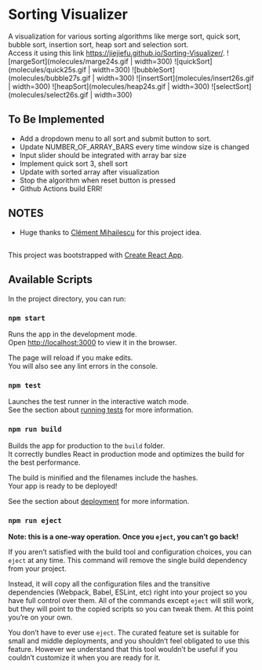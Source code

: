 # Sorting Visualizer
A visualization for various sorting algorithms like merge sort, quick sort, bubble sort, insertion sort, heap sort and selection sort.<br>
Access it using this link https://jiejiefu.github.io/Sorting-Visualizer/.
![margeSort](molecules/marge24s.gif | width=300)
![quickSort](molecules/quick25s.gif | width=300)
![bubbleSort](molecules/bubble27s.gif | width=300)
![insertSort](molecules/insert26s.gif | width=300)
![heapSort](molecules/heap24s.gif | width=300)
![selectSort](molecules/select26s.gif | width=300)


## To Be Implemented
- Add a dropdown menu to all sort and submit button to sort.
- Update NUMBER_OF_ARRAY_BARS every time window size is changed
- Input slider should be integrated with array bar size
- Implement quick sort 3, shell sort
- Update with sorted array after visualization
- Stop the algorithm when reset button is pressed
- Github Actions build ERR!

## NOTES
- Huge thanks to [Clément Mihailescu](https://github.com/clementmihailescu) for this project idea.

## 
This project was bootstrapped with [Create React App](https://github.com/facebook/create-react-app).

## Available Scripts

In the project directory, you can run:

### `npm start`

Runs the app in the development mode.<br />
Open [http://localhost:3000](http://localhost:3000) to view it in the browser.

The page will reload if you make edits.<br />
You will also see any lint errors in the console.

### `npm test`

Launches the test runner in the interactive watch mode.<br />
See the section about [running tests](https://facebook.github.io/create-react-app/docs/running-tests) for more information.

### `npm run build`

Builds the app for production to the `build` folder.<br />
It correctly bundles React in production mode and optimizes the build for the best performance.

The build is minified and the filenames include the hashes.<br />
Your app is ready to be deployed!

See the section about [deployment](https://facebook.github.io/create-react-app/docs/deployment) for more information.

### `npm run eject`

**Note: this is a one-way operation. Once you `eject`, you can’t go back!**

If you aren’t satisfied with the build tool and configuration choices, you can `eject` at any time. This command will remove the single build dependency from your project.

Instead, it will copy all the configuration files and the transitive dependencies (Webpack, Babel, ESLint, etc) right into your project so you have full control over them. All of the commands except `eject` will still work, but they will point to the copied scripts so you can tweak them. At this point you’re on your own.

You don’t have to ever use `eject`. The curated feature set is suitable for small and middle deployments, and you shouldn’t feel obligated to use this feature. However we understand that this tool wouldn’t be useful if you couldn’t customize it when you are ready for it.
